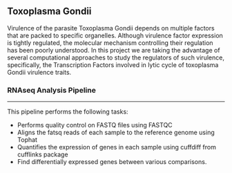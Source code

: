 ## Toxoplasma Gondii
Virulence of the parasite Toxoplasma Gondii depends on multiple factors that are packed to specific organelles. Although virulence factor expression is tightly regulated, the molecular mechanism controlling their regulation has been poorly understood. In this project we are taking the advantage of several computational approaches to study the regulators of such virulence, specifically, the Transcription Factors involved in lytic cycle of toxoplasma Gondii virulence traits.


### RNAseq Analysis Pipeline

***
This pipeline performs the following tasks:
* Performs quality control on FASTQ files using FASTQC
* Aligns the fatsq reads of each sample to the reference genome using Tophat
* Quantifies the expression of genes in each sample using cuffdiff from cufflinks package
* Find differentially expressed genes between various comparisons. 


